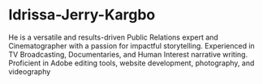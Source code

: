 # Idrissa-Jerry-Kargbo
He is a versatile and results-driven Public Relations expert and Cinematographer with a passion for impactful storytelling. Experienced in TV Broadcasting, Documentaries, and Human Interest narrative writing. Proficient in Adobe editing tools, website development, photography, and videography 
